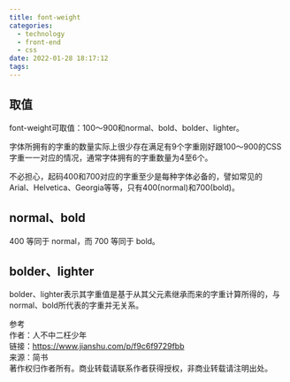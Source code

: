 ```yaml
---
title: font-weight
categories:
  - technology
  - front-end
  - css
date: 2022-01-28 18:17:12
tags:
---
```

## 取值
font-weight可取值：100～900和normal、bold、bolder、lighter。

字体所拥有的字重的数量实际上很少存在满足有9个字重刚好跟100～900的CSS字重一一对应的情况，通常字体拥有的字重数量为4至6个。

不必担心，起码400和700对应的字重至少是每种字体必备的，譬如常见的 Arial、Helvetica、Georgia等等，只有400(normal)和700(bold)。


## normal、bold
400 等同于 normal，而 700 等同于 bold。

## bolder、lighter
bolder、lighter表示其字重值是基于从其父元素继承而来的字重计算所得的，与normal、bold所代表的字重并无关系。  

参考  
作者：人不中二枉少年  
链接：https://www.jianshu.com/p/f9c6f9729fbb  
来源：简书  
著作权归作者所有。商业转载请联系作者获得授权，非商业转载请注明出处。